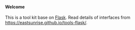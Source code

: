 #### Welcome

This is a tool kit base on [Flask](https://eastsunrise.github.io/wiki-kingen/python/flask.html). Read details of
 interfaces from <https://eastsunrise.github.io/tools-flask/>.